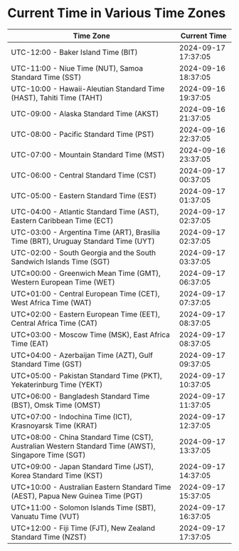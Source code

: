 # Current Time in Various Time Zones

| Time Zone | Current Time |
|-----------|--------------|
| UTC-12:00 - Baker Island Time (BIT) | 2024-09-17 17:37:05 |
| UTC-11:00 - Niue Time (NUT), Samoa Standard Time (SST) | 2024-09-16 18:37:05 |
| UTC-10:00 - Hawaii-Aleutian Standard Time (HAST), Tahiti Time (TAHT) | 2024-09-16 19:37:05 |
| UTC-09:00 - Alaska Standard Time (AKST) | 2024-09-16 21:37:05 |
| UTC-08:00 - Pacific Standard Time (PST) | 2024-09-16 22:37:05 |
| UTC-07:00 - Mountain Standard Time (MST) | 2024-09-16 23:37:05 |
| UTC-06:00 - Central Standard Time (CST) | 2024-09-17 00:37:05 |
| UTC-05:00 - Eastern Standard Time (EST) | 2024-09-17 01:37:05 |
| UTC-04:00 - Atlantic Standard Time (AST), Eastern Caribbean Time (ECT) | 2024-09-17 02:37:05 |
| UTC-03:00 - Argentina Time (ART), Brasília Time (BRT), Uruguay Standard Time (UYT) | 2024-09-17 02:37:05 |
| UTC-02:00 - South Georgia and the South Sandwich Islands Time (SGT) | 2024-09-17 03:37:05 |
| UTC±00:00 - Greenwich Mean Time (GMT), Western European Time (WET) | 2024-09-17 06:37:05 |
| UTC+01:00 - Central European Time (CET), West Africa Time (WAT) | 2024-09-17 07:37:05 |
| UTC+02:00 - Eastern European Time (EET), Central Africa Time (CAT) | 2024-09-17 08:37:05 |
| UTC+03:00 - Moscow Time (MSK), East Africa Time (EAT) | 2024-09-17 08:37:05 |
| UTC+04:00 - Azerbaijan Time (AZT), Gulf Standard Time (GST) | 2024-09-17 09:37:05 |
| UTC+05:00 - Pakistan Standard Time (PKT), Yekaterinburg Time (YEKT) | 2024-09-17 10:37:05 |
| UTC+06:00 - Bangladesh Standard Time (BST), Omsk Time (OMST) | 2024-09-17 11:37:05 |
| UTC+07:00 - Indochina Time (ICT), Krasnoyarsk Time (KRAT) | 2024-09-17 12:37:05 |
| UTC+08:00 - China Standard Time (CST), Australian Western Standard Time (AWST), Singapore Time (SGT) | 2024-09-17 13:37:05 |
| UTC+09:00 - Japan Standard Time (JST), Korea Standard Time (KST) | 2024-09-17 14:37:05 |
| UTC+10:00 - Australian Eastern Standard Time (AEST), Papua New Guinea Time (PGT) | 2024-09-17 15:37:05 |
| UTC+11:00 - Solomon Islands Time (SBT), Vanuatu Time (VUT) | 2024-09-17 16:37:05 |
| UTC+12:00 - Fiji Time (FJT), New Zealand Standard Time (NZST) | 2024-09-17 17:37:05 |
